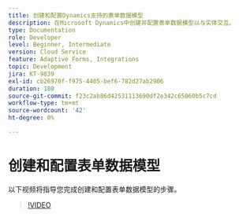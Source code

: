 ```yaml
---
title: 创建和配置Dynamics支持的表单数据模型
description: 在Microsoft Dynamics中创建并配置表单数据模型以与实体交互。
type: Documentation
role: Developer
level: Beginner, Intermediate
version: Cloud Service
feature: Adaptive Forms, Integrations
topic: Development
jira: KT-9839
exl-id: cb26970f-f975-4405-bef6-782d27ab2906
duration: 180
source-git-commit: f23c2ab86d42531113690df2e342c65060b5c7cd
workflow-type: tm+mt
source-wordcount: '42'
ht-degree: 0%

---
```


# 创建和配置表单数据模型


以下视频将指导您完成创建和配置表单数据模型的步骤。

>[!VIDEO](https://video.tv.adobe.com/v/340790?quality=12&learn=on)
